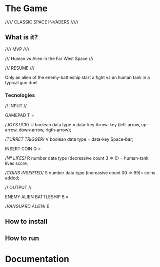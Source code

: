 # The Game

///// CLASSIC SPACE INVADERS /////

## What is it?

//// MVP ////

/// Human vs Alien in the Far West Space ///

/// RESUME ///

Only an alien of the enemy-battleship start a fight vs an human tank in a typical gun duel.

### Tecnologies

// INPUT //

GAMEPAD T =

/_JOYSTICK_/ U boolean data type = data-key Arrow-key (left-arrow, up-arrow, down-arrow, rigth-arrow);

/_TURRET TRIGGER_/ V boolean data type = data-key Space-bar;

INSERT COIN Q =

/_Nº LIFES_/ R number data type (decreasive count 3 => 0) = human-tank lives score;

/_COINS INSERTED_/ S number data type (increasive count 00 => 99)= coins added;

// OUTPUT //

ENEMY ALIEN BATTLESHIP B =

/_VANGUARD ALIEN_/ E

## How to install

## How to run

# Documentation
